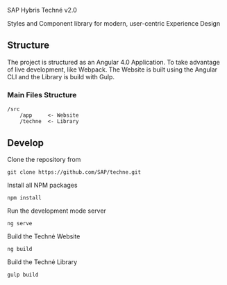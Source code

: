 SAP Hybris Techné v2.0

Styles and Component library for modern, user-centric Experience Design


## Structure

The project is structured as an Angular 4.0 Application. To take advantage of live development, like Webpack. The Website is built using the Angular CLI and the Library is build with Gulp.

### Main Files Structure
````
/src
    /app     <- Website
    /techne  <- Library
````

## Develop

Clone the repository from 

`git clone https://github.com/SAP/techne.git`

Install all NPM packages

`npm install`

Run the development mode server

`ng serve`

Build the Techné Website

`ng build`

Build the Techné Library 

`gulp build`